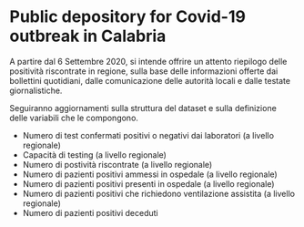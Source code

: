 # Public depository for Covid-19 outbreak in Calabria
A partire dal 6 Settembre 2020, si intende offrire un attento riepilogo delle positività riscontrate in regione, sulla base delle informazioni offerte dai bollettini quotidiani, dalle comunicazione delle autorità locali e dalle testate giornalistiche.

Seguiranno aggiornamenti sulla struttura del dataset e sulla definizione delle variabili che le compongono.


- Numero di test confermati positivi o negativi dai laboratori (a livello regionale)
- Capacità di testing (a livello regionale)
- Numero di postività riscontrate (a livello regionale)
- Numero di pazienti positivi ammessi in ospedale (a livello regionale)
- Numero di pazienti positivi presenti in ospedale (a livello regionale)
- Numero di pazienti positivi che richiedono ventilazione assistita (a livello regionale)
- Numero di pazienti positivi deceduti
